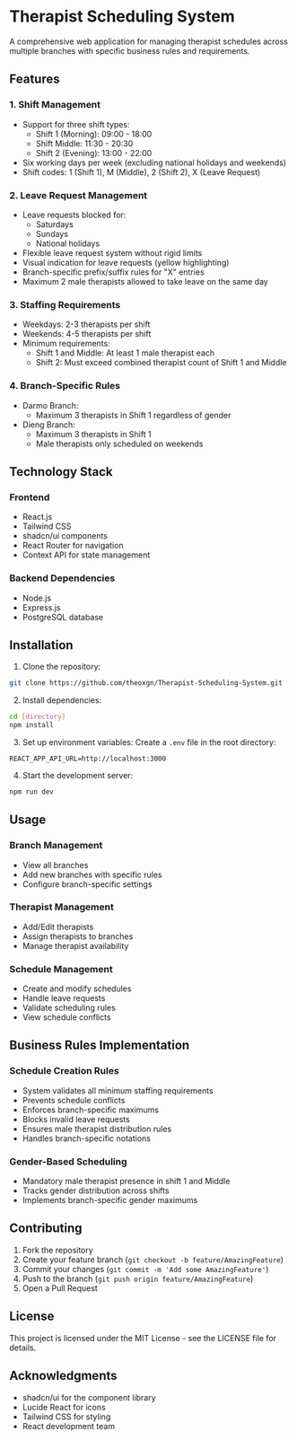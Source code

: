 # Therapist Scheduling System

A comprehensive web application for managing therapist schedules across multiple branches with specific business rules and requirements.

## Features

### 1. Shift Management
- Support for three shift types:
  - Shift 1 (Morning): 09:00 - 18:00
  - Shift Middle: 11:30 - 20:30
  - Shift 2 (Evening): 13:00 - 22:00
- Six working days per week (excluding national holidays and weekends)
- Shift codes: 1 (Shift 1), M (Middle), 2 (Shift 2), X (Leave Request)

### 2. Leave Request Management
- Leave requests blocked for:
  - Saturdays
  - Sundays
  - National holidays
- Flexible leave request system without rigid limits
- Visual indication for leave requests (yellow highlighting)
- Branch-specific prefix/suffix rules for "X" entries
- Maximum 2 male therapists allowed to take leave on the same day

### 3. Staffing Requirements
- Weekdays: 2-3 therapists per shift
- Weekends: 4-5 therapists per shift
- Minimum requirements:
  - Shift 1 and Middle: At least 1 male therapist each
  - Shift 2: Must exceed combined therapist count of Shift 1 and Middle

### 4. Branch-Specific Rules
- Darmo Branch:
  - Maximum 3 therapists in Shift 1 regardless of gender
- Dieng Branch:
  - Maximum 3 therapists in Shift 1
  - Male therapists only scheduled on weekends

## Technology Stack

### Frontend
- React.js
- Tailwind CSS
- shadcn/ui components
- React Router for navigation
- Context API for state management

### Backend Dependencies
- Node.js
- Express.js
- PostgreSQL database

## Installation

1. Clone the repository:
```bash
git clone https://github.com/theoxgn/Therapist-Scheduling-System.git
```

2. Install dependencies:
```bash
cd [directory]
npm install
```

3. Set up environment variables:
Create a `.env` file in the root directory:
```env
REACT_APP_API_URL=http://localhost:3000
```

4. Start the development server:
```bash
npm run dev
```

## Usage

### Branch Management
- View all branches
- Add new branches with specific rules
- Configure branch-specific settings

### Therapist Management
- Add/Edit therapists
- Assign therapists to branches
- Manage therapist availability

### Schedule Management
- Create and modify schedules
- Handle leave requests
- Validate scheduling rules
- View schedule conflicts

## Business Rules Implementation

### Schedule Creation Rules
- System validates all minimum staffing requirements
- Prevents schedule conflicts
- Enforces branch-specific maximums
- Blocks invalid leave requests
- Ensures male therapist distribution rules
- Handles branch-specific notations

### Gender-Based Scheduling
- Mandatory male therapist presence in shift 1 and Middle
- Tracks gender distribution across shifts
- Implements branch-specific gender maximums

## Contributing

1. Fork the repository
2. Create your feature branch (`git checkout -b feature/AmazingFeature`)
3. Commit your changes (`git commit -m 'Add some AmazingFeature'`)
4. Push to the branch (`git push origin feature/AmazingFeature`)
5. Open a Pull Request

## License

This project is licensed under the MIT License - see the LICENSE file for details.

## Acknowledgments

- shadcn/ui for the component library
- Lucide React for icons
- Tailwind CSS for styling
- React development team
